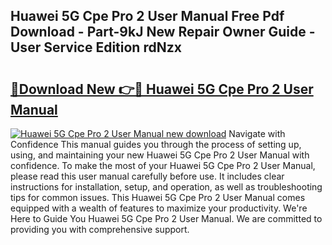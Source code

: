 ## Huawei 5G Cpe Pro 2 User Manual Free Pdf Download - Part-9kJ New Repair Owner Guide - User Service Edition rdNzx

# <h2><a href="http://cf18675.oget.top/?id=Huawei+5G+Cpe+Pro+2+User+Manual">🔗Download New 👉🔴 Huawei 5G Cpe Pro 2 User Manual</a></h2>

[![Huawei 5G Cpe Pro 2 User Manual new download](https://i.imgur.com/5g1atiW.png)](http://cf18675.oget.top/?id=Huawei+5G+Cpe+Pro+2+User+Manual)
Navigate with Confidence This manual guides you through the process of setting up, using, and maintaining your new Huawei 5G Cpe Pro 2 User Manual with confidence. To make the most of your Huawei 5G Cpe Pro 2 User Manual, please read this user manual carefully before use. It includes clear instructions for installation, setup, and operation, as well as troubleshooting tips for common issues. This Huawei 5G Cpe Pro 2 User Manual comes equipped with a wealth of features to maximize your productivity. We're Here to Guide You Huawei 5G Cpe Pro 2 User Manual. We are committed to providing you with comprehensive support.
